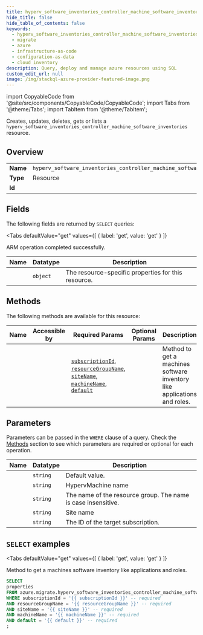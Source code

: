 ```yaml
--- 
title: hyperv_software_inventories_controller_machine_software_inventories
hide_title: false
hide_table_of_contents: false
keywords:
  - hyperv_software_inventories_controller_machine_software_inventories
  - migrate
  - azure
  - infrastructure-as-code
  - configuration-as-data
  - cloud inventory
description: Query, deploy and manage azure resources using SQL
custom_edit_url: null
image: /img/stackql-azure-provider-featured-image.png
---
```


import CopyableCode from '@site/src/components/CopyableCode/CopyableCode';
import Tabs from '@theme/Tabs';
import TabItem from '@theme/TabItem';

Creates, updates, deletes, gets or lists a <code>hyperv_software_inventories_controller_machine_software_inventories</code> resource.

## Overview
<table><tbody>
<tr><td><b>Name</b></td><td><code>hyperv_software_inventories_controller_machine_software_inventories</code></td></tr>
<tr><td><b>Type</b></td><td>Resource</td></tr>
<tr><td><b>Id</b></td><td><CopyableCode code="azure.migrate.hyperv_software_inventories_controller_machine_software_inventories" /></td></tr>
</tbody></table>

## Fields

The following fields are returned by `SELECT` queries:

<Tabs
    defaultValue="get"
    values={[
        { label: 'get', value: 'get' }
    ]}
>
<TabItem value="get">

ARM operation completed successfully.

<table>
<thead>
    <tr>
    <th>Name</th>
    <th>Datatype</th>
    <th>Description</th>
    </tr>
</thead>
<tbody>
<tr>
    <td><CopyableCode code="properties" /></td>
    <td><code>object</code></td>
    <td>The resource-specific properties for this resource.</td>
</tr>
</tbody>
</table>
</TabItem>
</Tabs>

## Methods

The following methods are available for this resource:

<table>
<thead>
    <tr>
    <th>Name</th>
    <th>Accessible by</th>
    <th>Required Params</th>
    <th>Optional Params</th>
    <th>Description</th>
    </tr>
</thead>
<tbody>
<tr>
    <td><a href="#get"><CopyableCode code="get" /></a></td>
    <td><CopyableCode code="select" /></td>
    <td><a href="#parameter-subscriptionId"><code>subscriptionId</code></a>, <a href="#parameter-resourceGroupName"><code>resourceGroupName</code></a>, <a href="#parameter-siteName"><code>siteName</code></a>, <a href="#parameter-machineName"><code>machineName</code></a>, <a href="#parameter-default"><code>default</code></a></td>
    <td></td>
    <td>Method to get a machines software inventory like applications and roles.</td>
</tr>
</tbody>
</table>

## Parameters

Parameters can be passed in the `WHERE` clause of a query. Check the [Methods](#methods) section to see which parameters are required or optional for each operation.

<table>
<thead>
    <tr>
    <th>Name</th>
    <th>Datatype</th>
    <th>Description</th>
    </tr>
</thead>
<tbody>
<tr id="parameter-default">
    <td><CopyableCode code="default" /></td>
    <td><code>string</code></td>
    <td>Default value.</td>
</tr>
<tr id="parameter-machineName">
    <td><CopyableCode code="machineName" /></td>
    <td><code>string</code></td>
    <td> HypervMachine name</td>
</tr>
<tr id="parameter-resourceGroupName">
    <td><CopyableCode code="resourceGroupName" /></td>
    <td><code>string</code></td>
    <td>The name of the resource group. The name is case insensitive.</td>
</tr>
<tr id="parameter-siteName">
    <td><CopyableCode code="siteName" /></td>
    <td><code>string</code></td>
    <td>Site name</td>
</tr>
<tr id="parameter-subscriptionId">
    <td><CopyableCode code="subscriptionId" /></td>
    <td><code>string</code></td>
    <td>The ID of the target subscription.</td>
</tr>
</tbody>
</table>

## `SELECT` examples

<Tabs
    defaultValue="get"
    values={[
        { label: 'get', value: 'get' }
    ]}
>
<TabItem value="get">

Method to get a machines software inventory like applications and roles.

```sql
SELECT
properties
FROM azure.migrate.hyperv_software_inventories_controller_machine_software_inventories
WHERE subscriptionId = '{{ subscriptionId }}' -- required
AND resourceGroupName = '{{ resourceGroupName }}' -- required
AND siteName = '{{ siteName }}' -- required
AND machineName = '{{ machineName }}' -- required
AND default = '{{ default }}' -- required
;
```
</TabItem>
</Tabs>
